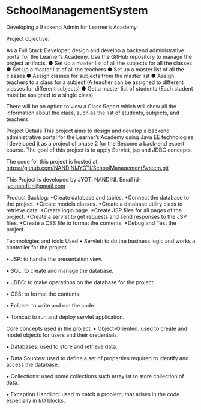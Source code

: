 # SchoolManagementSystem
Developing a Backend Admin for Learner’s Academy.

Project objective: 

As a Full Stack Developer, design and develop a backend administrative portal for the Learner’s Academy. Use the GitHub repository to manage the project artifacts. 
● Set up a master list of all the subjects for all the classes
● Set up a master list of all the teachers
● Set up a master list of all the classes
● Assign classes for subjects from the master list
● Assign teachers to a class for a subject (A teacher can be assigned to different classes for different subjects)
● Get a master list of students (Each student must be assigned to a single class)
     
There will be an option to view a Class Report which will show all the information about the class, such as the list of students, subjects, and teachers


Project Details
This project aims to design and develop a backend administrative portal for the Learner’s Academy using Java EE technologies. I developed it as a project of phase 2 for the Become a back-end expert course. The goal of this project is to apply Servlet, jsp and JDBC concepts.

The code for this project is hosted at.
https://github.com/NANDINIJYOTI/SchoolManagementSystem.git

This Project is developed by JYOTI NANDINI.
Email id-  jyo.nandi.in@gmail.com


Product Backlog:
*Create database and tables.
*Connect the database to the project.
*Create models classes.
*Create a database utility class to retrieve data.
*Create login page.
*Create JSP files for all pages of the project.
*Create a servlet to get requests and send responses to the JSP files.
*Create a CSS file to format the contents.
*Debug and Test the project.

Technologies and tools Used
• Servlet: to do the business logic and works a controller for the project.

• JSP: to handle the presentation view.

• SQL: to create and manage the database.

• JDBC: to make operations on the database for the project.

• CSS: to format the contents.

• Eclipse: to write and run the code.

• Tomcat: to run and deploy servlet application.


Core concepts used in the project.
• Object-Oriented: used to create and model objects for users and their credentials.

• Databases: used to store and retrieve data.

• Data Sources: used to define a set of properties required to identify and access the database.

• Collections: used some collections such arraylist to store collection of data.

• Exception Handling: used to catch a problem, that arises in the code especially in I/O blocks.

